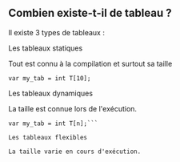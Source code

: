 ## Combien existe-t-il de tableau ?

Il existe 3 types de tableaux : 

Les tableaux statiques

Tout est connu à la compilation et surtout sa taille

```var my_tab = int T[10];```

Les tableaux dynamiques

La taille est connue lors de l'exécution.

```var n = read();
var my_tab = int T[n];```

Les tableaux flexibles

La taille varie en cours d'exécution.
